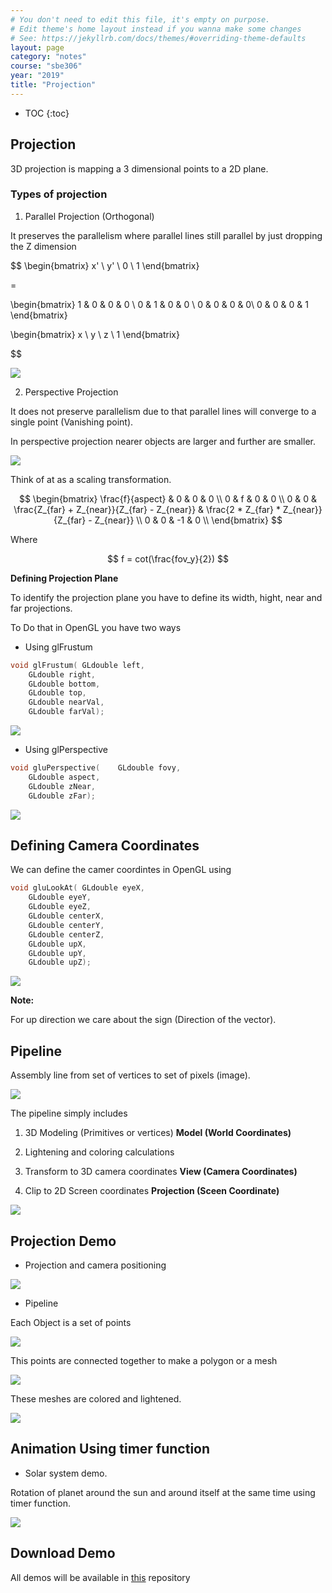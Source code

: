 ```yaml
---
# You don't need to edit this file, it's empty on purpose.
# Edit theme's home layout instead if you wanna make some changes
# See: https://jekyllrb.com/docs/themes/#overriding-theme-defaults
layout: page
category: "notes"
course: "sbe306"
year: "2019"
title: "Projection"
---
```


* TOC
{:toc}

## Projection 

3D projection is mapping a 3 dimensional points to a 2D plane. 

### Types of projection

1. Parallel Projection (Orthogonal)

It preserves the parallelism where parallel lines still parallel by just dropping the Z dimension

$$
\begin{bmatrix}
x' \\ y' \\ 0 \\ 1
\end{bmatrix}

= 

\begin{bmatrix}
1 & 0 & 0 & 0 \\ 
0 & 1 & 0 & 0  \\ 
0 & 0 & 0 & 0\\ 
0 & 0 & 0 & 1 
\end{bmatrix}

\begin{bmatrix}
x \\ y \\ z \\ 1
\end{bmatrix}

$$

![](../images/parallel.png)

2. Perspective Projection

It does not preserve parallelism due to that parallel lines will converge to a single point (Vanishing point).

In perspective projection nearer objects are larger and further are smaller. 


![](../images/perspective.png)

Think of at as a scaling transformation. 

$$
\begin{bmatrix}
\frac{f}{aspect} & 0 & 0 & 0 \\
0 & f & 0 & 0 \\
0 & 0 & \frac{Z_{far} + Z_{near}}{Z_{far} - Z_{near}} & \frac{2 * Z_{far} * Z_{near}}{Z_{far} - Z_{near}} \\
0 & 0 & -1 & 0 \\
\end{bmatrix}
$$

Where 

$$
f = cot(\frac{fov_y}{2})
$$


**Defining Projection Plane**

To identify the projection plane you have to define its width, hight, near and far projections.

To Do that in OpenGL you have two ways 

* Using glFrustum

```c
void glFrustum(	GLdouble left,
 	GLdouble right,
 	GLdouble bottom,
 	GLdouble top,
 	GLdouble nearVal,
 	GLdouble farVal);
```

![](../images/frustum.png)

* Using glPerspective


```c
void gluPerspective(	GLdouble fovy,
 	GLdouble aspect,
 	GLdouble zNear,
 	GLdouble zFar);
```

![](../images/perpective-func.png)

## Defining Camera Coordinates

We can define the camer coordintes in OpenGL using 

```c
void gluLookAt(	GLdouble eyeX,
 	GLdouble eyeY,
 	GLdouble eyeZ,
 	GLdouble centerX,
 	GLdouble centerY,
 	GLdouble centerZ,
 	GLdouble upX,
 	GLdouble upY,
 	GLdouble upZ);
```

![](../images/camera-coord.png)


**Note:**

 For up direction we care about the sign (Direction of the vector).


## Pipeline 

Assembly line from set of vertices to set of pixels (image).


![](../images/gl-pipeline.png)

The pipeline simply includes 

1. 3D Modeling (Primitives or vertices) **Model (World Coordinates)**

2. Lightening and coloring calculations 

3. Transform to 3D camera coordinates **View (Camera Coordinates)**

4. Clip to 2D Screen coordinates **Projection (Sceen Coordinate)**


![](../images/model-view.png)


## Projection Demo 

* Projection and camera positioning 

![](../images/projection-demo.png)


* Pipeline

Each Object is a set of points 

![](../images/points-demo.png)

This points are connected together to make a polygon or a mesh

![](../images/meshes-demo.png)

These meshes are colored and lightened.

![](../images/obj-demo.png)

## Animation Using timer function 

* Solar system demo.

Rotation of planet around the sun and around itself at the same time using timer function.

![](../images/timer.png)


## Download Demo

All demos will be available in [this](https://github.com/sbme-tutorials/SBE306-Computer-Graphics-Tutorials) repository
